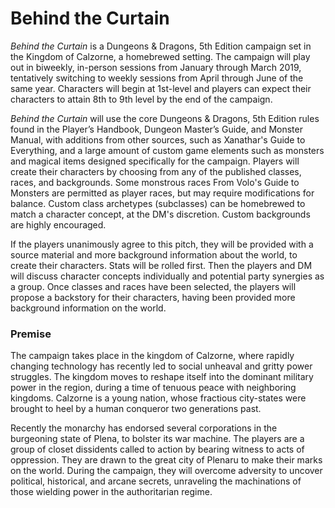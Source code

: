 # Behind the Curtain

*Behind the Curtain* is a Dungeons & Dragons, 5th Edition campaign set in the Kingdom of Calzorne, a homebrewed setting. The campaign will play out in biweekly, in-person sessions from January through March 2019, tentatively switching to weekly sessions from April through June of the same year.  Characters will begin at 1st-level and players can expect their characters to attain 8th to 9th level by the end of the campaign.

*Behind the Curtain* will use the core Dungeons & Dragons, 5th Edition rules found in the Player’s Handbook, Dungeon Master’s Guide, and Monster Manual, with additions from other sources, such as Xanathar's Guide to Everything, and a large amount of custom game elements such as monsters and magical items designed specifically for the campaign. Players will create their characters by choosing from any of the published classes, races, and backgrounds.   Some monstrous races From Volo's Guide to Monsters are permitted as player races, but may require modifications for balance.  Custom class archetypes (subclasses) can be homebrewed to match a character concept, at the DM's discretion.  Custom backgrounds are highly encouraged.

If the players unanimously agree to this pitch, they will be provided with a source material and more background information about the world, to create their characters.  Stats will be rolled first.  Then the players and DM will discuss character concepts individually and potential party synergies as a group.  Once classes and races have been selected, the players will propose a backstory for their characters, having been provided more background information on the world.

### Premise

 The campaign takes place in the kingdom of Calzorne, where rapidly changing technology has recently led to social unheaval and gritty power struggles.  The kingdom moves to reshape itself into the dominant military power in the region, during a time of tenuous peace with neighboring kingdoms.  Calzorne is a young nation, whose fractious city-states were brought to heel by a human conqueror two generations past.
 
 Recently the monarchy has endorsed several corporations in the burgeoning state of Plena, to bolster its war machine.  The players are a group of closet dissidents called to action by bearing witness to acts of oppression.  They are drawn to the great city of Plenaru to make their marks on the world.  During the campaign, they will overcome adversity to uncover political, historical, and arcane secrets, unraveling the machinations of those wielding power in the authoritarian regime.